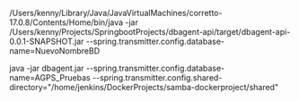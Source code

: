 /Users/kenny/Library/Java/JavaVirtualMachines/corretto-17.0.8/Contents/Home/bin/java -jar /Users/kenny/Projects/SpringbootProjects/dbagent-api/target/dbagent-api-0.0.1-SNAPSHOT.jar --spring.transmitter.config.database-name=NuevoNombreBD




java -jar dbagent.jar --spring.transmitter.config.database-name=AGPS_Pruebas --spring.transmitter.config.shared-directory="/home/jenkins/DockerProjects/samba-dockerproject/shared"